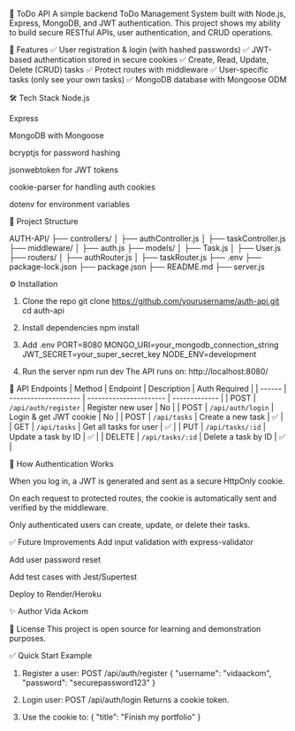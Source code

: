 📌 ToDo API
A simple backend ToDo Management System built with Node.js, Express, MongoDB, and JWT authentication.
This project shows my ability to build secure RESTful APIs, user authentication, and CRUD operations.

🚀 Features
✅ User registration & login (with hashed passwords)
✅ JWT-based authentication stored in secure cookies
✅ Create, Read, Update, Delete (CRUD) tasks
✅ Protect routes with middleware
✅ User-specific tasks (only see your own tasks)
✅ MongoDB database with Mongoose ODM


🛠️ Tech Stack
Node.js

Express

MongoDB with Mongoose

bcryptjs for password hashing

jsonwebtoken for JWT tokens

cookie-parser for handling auth cookies

dotenv for environment variables


📂 Project Structure

AUTH-API/
├── controllers/
│   ├── authController.js
│   ├── taskController.js
├── middleware/
│   ├── auth.js
├── models/
│   ├── Task.js
│   ├── User.js
├── routers/
│   ├── authRouter.js
│   ├── taskRouter.js
├── .env
├── package-lock.json
├── package.json
├── README.md
├── server.js


⚙️ Installation

1. Clone the repo
git clone https://github.com/yourusername/auth-api.git
cd auth-api

2. Install dependencies
npm install

3. Add .env
PORT=8080
MONGO_URI=your_mongodb_connection_string
JWT_SECRET=your_super_secret_key
NODE_ENV=development

4. Run the server
npm run dev
The API runs on: http://localhost:8080/


🔑 API Endpoints
| Method | Endpoint             | Description            | Auth Required |
| ------ | -------------------- | ---------------------- | ------------- |
| POST   | `/api/auth/register` | Register new user      | No            |
| POST   | `/api/auth/login`    | Login & get JWT cookie | No            |
| POST   | `/api/tasks`         | Create a new task      | ✅             |
| GET    | `/api/tasks`         | Get all tasks for user | ✅             |
| PUT    | `/api/tasks/:id`     | Update a task by ID    | ✅             |
| DELETE | `/api/tasks/:id`     | Delete a task by ID    | ✅             |


📌 How Authentication Works

When you log in, a JWT is generated and sent as a secure HttpOnly cookie.

On each request to protected routes, the cookie is automatically sent and verified by the middleware.

Only authenticated users can create, update, or delete their tasks.


✅ Future Improvements
Add input validation with express-validator

Add user password reset

Add test cases with Jest/Supertest

Deploy to Render/Heroku


✨ Author
Vida Ackom

📄 License
This project is open source for learning and demonstration purposes.

✅ Quick Start Example
1. Register a user: POST /api/auth/register
    {
    "username": "vidaackom",
    "password": "securepassword123"
    }

2. Login user: POST /api/auth/login
   Returns a cookie token.

3. Use the cookie to:
    {
    "title": "Finish my portfolio"
    }














